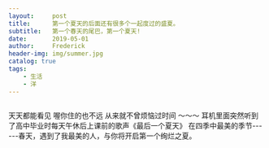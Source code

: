 ```yaml
---
layout:     post
title:      第一个夏天的后面还有很多个一起度过的盛夏。
subtitle:   第一个春天的尾巴，第一个夏天!
date:       2019-05-01
author:     Frederick
header-img: img/summer.jpg
catalog: true
tags:
    - 生活
    - 洋
---
```


```

```
天天都能看见
喔你住的也不远
从来就不曾烦恼过时间
～～～
耳机里面突然听到了高中毕业时每天午休后上课前的歌声《最后一个夏天》
在四季中最美的季节------春天，遇到了我最美的人，与你将开启第一个绚烂之夏。

